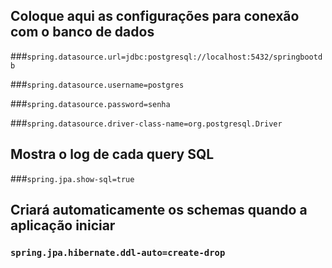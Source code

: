 

## Coloque aqui as configurações para conexão com o banco de dados

###`spring.datasource.url=jdbc:postgresql://localhost:5432/springbootdb`

###`spring.datasource.username=postgres`

###`spring.datasource.password=senha`

###`spring.datasource.driver-class-name=org.postgresql.Driver`



## Mostra o log de cada query SQL
###`spring.jpa.show-sql=true`



## Criará automaticamente os schemas quando a aplicação iniciar

### `spring.jpa.hibernate.ddl-auto=create-drop`
